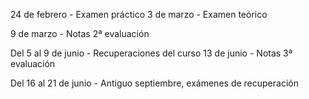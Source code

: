 24 de febrero - Examen práctico
3 de marzo - Examen teórico

9 de marzo - Notas 2ª evaluación

Del 5 al 9 de junio - Recuperaciones del curso
13 de junio - Notas 3ª evaluación

Del 16 al 21 de junio - Antiguo septiembre, exámenes de recuperación